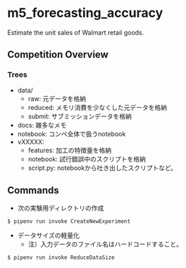 # m5_forecasting_accuracy

Estimate the unit sales of Walmart retail goods.


## Competition Overview



### Trees
- data/
  - raw: 元データを格納
  - reduced: メモリ消費を少なくした元データを格納
  - submit: サブミッションデータを格納
- docs: 雑多なメモ
- notebook: コンペ全体で扱うnotebook
- vXXXXX: 
  - features: 加工の特徴量を格納
  - notebook: 試行錯誤中のスクリプトを格納
  - script.py: notebookから吐き出したスクリプトなど。


## Commands

- 次の実験用ディレクトリの作成

```
$ pipenv run invoke CreateNewExperiment
```

- データサイズの軽量化
  - 注）入力データのファイル名はハードコードすること。

```
$ pipenv run invoke ReduceDataSize
```
